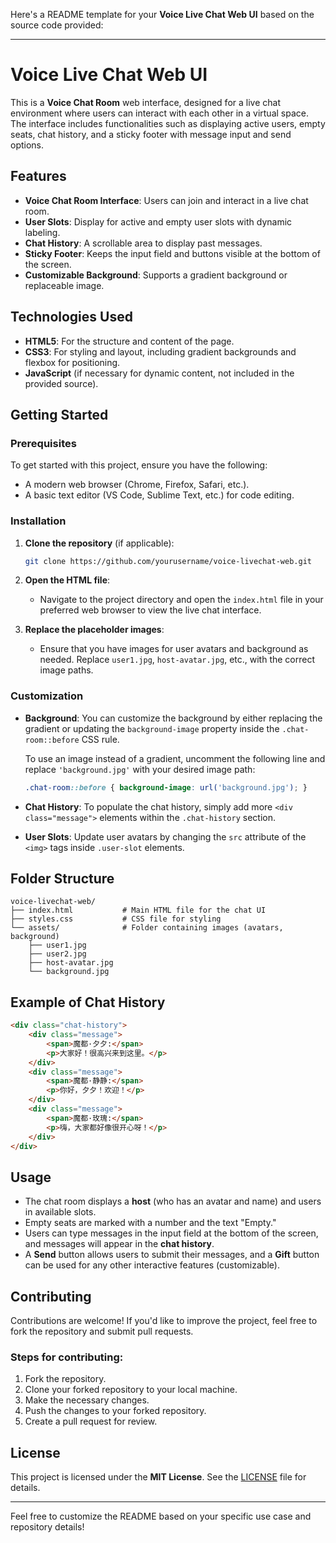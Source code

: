 Here's a README template for your **Voice Live Chat Web UI** based on the source code provided:

---

# Voice Live Chat Web UI

This is a **Voice Chat Room** web interface, designed for a live chat environment where users can interact with each other in a virtual space. The interface includes functionalities such as displaying active users, empty seats, chat history, and a sticky footer with message input and send options.

## Features

- **Voice Chat Room Interface**: Users can join and interact in a live chat room.
- **User Slots**: Display for active and empty user slots with dynamic labeling.
- **Chat History**: A scrollable area to display past messages.
- **Sticky Footer**: Keeps the input field and buttons visible at the bottom of the screen.
- **Customizable Background**: Supports a gradient background or replaceable image.

## Technologies Used

- **HTML5**: For the structure and content of the page.
- **CSS3**: For styling and layout, including gradient backgrounds and flexbox for positioning.
- **JavaScript** (if necessary for dynamic content, not included in the provided source).

## Getting Started

### Prerequisites

To get started with this project, ensure you have the following:

- A modern web browser (Chrome, Firefox, Safari, etc.).
- A basic text editor (VS Code, Sublime Text, etc.) for code editing.

### Installation

1. **Clone the repository** (if applicable):
   ```bash
   git clone https://github.com/yourusername/voice-livechat-web.git
   ```

2. **Open the HTML file**:
   - Navigate to the project directory and open the `index.html` file in your preferred web browser to view the live chat interface.

3. **Replace the placeholder images**:
   - Ensure that you have images for user avatars and background as needed. Replace `user1.jpg`, `host-avatar.jpg`, etc., with the correct image paths.

### Customization

- **Background**: You can customize the background by either replacing the gradient or updating the `background-image` property inside the `.chat-room::before` CSS rule.
  
  To use an image instead of a gradient, uncomment the following line and replace `'background.jpg'` with your desired image path:
  ```css
  .chat-room::before { background-image: url('background.jpg'); }
  ```

- **Chat History**: To populate the chat history, simply add more `<div class="message">` elements within the `.chat-history` section.

- **User Slots**: Update user avatars by changing the `src` attribute of the `<img>` tags inside `.user-slot` elements.

## Folder Structure

```plaintext
voice-livechat-web/
├── index.html           # Main HTML file for the chat UI
├── styles.css           # CSS file for styling
└── assets/              # Folder containing images (avatars, background)
    ├── user1.jpg
    ├── user2.jpg
    ├── host-avatar.jpg
    └── background.jpg
```

## Example of Chat History

```html
<div class="chat-history">
    <div class="message">
        <span>魔都·夕夕:</span>
        <p>大家好！很高兴来到这里。</p>
    </div>
    <div class="message">
        <span>魔都·静静:</span>
        <p>你好，夕夕！欢迎！</p>
    </div>
    <div class="message">
        <span>魔都·玫瑰:</span>
        <p>嗨，大家都好像很开心呀！</p>
    </div>
</div>
```

## Usage

- The chat room displays a **host** (who has an avatar and name) and users in available slots.
- Empty seats are marked with a number and the text "Empty."
- Users can type messages in the input field at the bottom of the screen, and messages will appear in the **chat history**.
- A **Send** button allows users to submit their messages, and a **Gift** button can be used for any other interactive features (customizable).

## Contributing

Contributions are welcome! If you'd like to improve the project, feel free to fork the repository and submit pull requests.

### Steps for contributing:

1. Fork the repository.
2. Clone your forked repository to your local machine.
3. Make the necessary changes.
4. Push the changes to your forked repository.
5. Create a pull request for review.

## License

This project is licensed under the **MIT License**. See the [LICENSE](LICENSE) file for details.

---

Feel free to customize the README based on your specific use case and repository details!